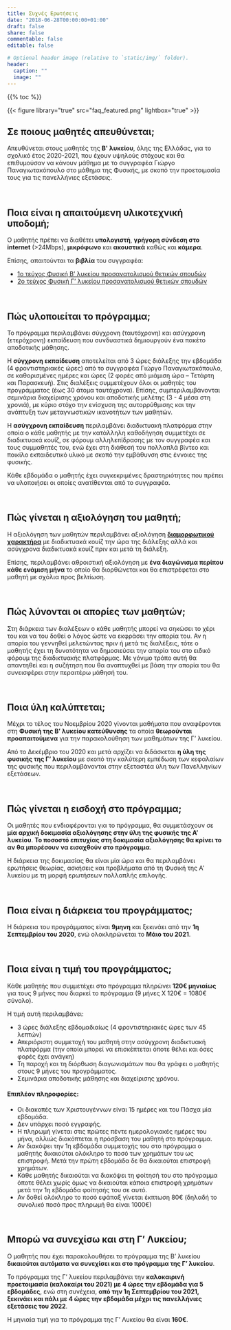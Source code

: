 ```yaml
---
title: Συχνές Ερωτήσεις
date: "2018-06-28T00:00:00+01:00"
draft: false
share: false
commentable: false
editable: false

# Optional header image (relative to `static/img/` folder).
header:
  caption: ""
  image: ""
---
```


{{% toc %}}


{{< figure library="true" src="faq_featured.png" lightbox="true" >}}

## Σε ποιους μαθητές απευθύνεται;

Απευθύνεται στους μαθητές της **Β' λυκείου**, όλης της Ελλάδας, για το σχολικό έτος 2020-2021, που έχουν υψηλούς στόχους και θα επιθυμούσαν να κάνουν μάθημα με το συγγραφέα Γιώργο Παναγιωτακόπουλο στο μάθημα της Φυσικής, με σκοπό την προετοιμασία τους για τις πανελλήνιες εξετάσεις.

&nbsp;
    
## Ποια είναι η απαιτούμενη υλικοτεχνική υποδομή;

Ο μαθητής πρέπει να διαθέτει **υπολογιστή**, **γρήγορη σύνδεση στο internet** (>24Mbps), **μικρόφωνο** και **ακουστικά** καθώς και **κάμερα**.

Επίσης, απαιτούνται τα **βιβλία** του συγγραφέα: 

* [1ο τεύχος Φυσική Β’ λυκείου προσανατολισμού θετικών σπουδών](https://savalas.gr/book/fysiki-v%ce%84-lykiou-a%ce%84-tefchos-prosanatolismou-thetikon-spoudon/)
* [2ο τεύχος Φυσική Γ’ λυκείου προσανατολισμού θετικών σπουδών](https://savalas.gr/book/fusiki-g-lukeiou-v-teyxos-prosanatolismoy-thetikon-spoudon-3/)

&nbsp;

## Πώς υλοποιείται το πρόγραμμα;

Το πρόγραμμα περιλαμβάνει σύγχρονη (ταυτόχρονη) και ασύγχρονη (ετερόχρονη) εκπαίδευση που συνδυαστικά δημιουργούν ένα πακέτο αποδοτικής μάθησης.

Η **σύγχρονη εκπαίδευση** αποτελείται από 3 ώρες διάλεξης την εβδομάδα (4 φροντιστηριακές ώρες) από το συγγραφέα Γιώργο Παναγιωτακόπουλο, σε καθορισμένες ημέρες και ώρες (2 φορές από μιάμιση ώρα – Τετάρτη και Παρασκευή). Στις διαλέξεις συμμετέχουν όλοι οι μαθητές του προγράμματος (έως 30 άτομα ταυτόχρονα).
Επίσης, συμπεριλαμβάνονται σεμινάρια διαχείρισης χρόνου και αποδοτικής μελέτης (3 - 4 μέσα στη χρονιά), με κύριο στόχο την ενίσχυση της αυτορρύθμισης και την ανάπτυξη των μεταγνωστικών ικανοτήτων των μαθητών.

Η **ασύγχρονη εκπαίδευση** περιλαμβάνει διαδικτυακή πλατφόρμα στην οποία ο κάθε μαθητής με την κατάλληλη καθοδήγηση συμμετέχει σε διαδικτυακά κουίζ, σε φόρουμ αλληλεπίδρασης με τον συγγραφέα και τους συμμαθητές του, ενώ έχει στη διάθεσή του πολλαπλά βίντεο και ποικίλο εκπαιδευτικό υλικό με σκοπό την εμβάθυνση στις έννοιες της φυσικής.

Κάθε εβδομάδα ο μαθητής έχει συγκεκριμένες δραστηριότητες που πρέπει να υλοποιήσει οι οποίες ανατίθενται από το συγγραφέα.

&nbsp;

## Πώς γίνεται η αξιολόγηση του μαθητή;

Η αξιολόγηση των μαθητών περιλαμβάνει αξιολόγηση [**διαμορφωτικού χαρακτήρα**](https://physiart.com/2018/09/08/exam-role/) με διαδικτυακά κουίζ την ώρα της διάλεξης αλλά και ασύγχρονα διαδικτυακά κουίζ πριν και μετά τη διάλεξη. 

Επίσης, περιλαμβάνει αθροιστική αξιολόγηση με **ένα διαγώνισμα περίπου κάθε ενάμιση μήνα** το οποίο θα διορθώνεται και θα επιστρέφεται στο μαθητή με σχόλια προς βελτίωση.

&nbsp;

## Πώς λύνονται οι απορίες των μαθητών;
Στη διάρκεια των διαλέξεων ο κάθε μαθητής μπορεί να σηκώσει το χέρι του και να του δοθεί ο λόγος ώστε να εκφράσει την απορία του. 
Αν η απορία του γεννηθεί μελετώντας πριν ή μετά τις διαλέξεις, τότε ο μαθητής έχει τη δυνατότητα να δημοσιεύσει την απορία του στο ειδικό φόρουμ της διαδικτυακής πλατφόρμας. Με γόνιμο τρόπο αυτή θα απαντηθεί και η συζήτηση που θα αναπτυχθεί με βάση την απορία του θα συνεισφέρει στην περαιτέρω μάθησή του.

&nbsp;

## Ποια ύλη καλύπτεται;

Μέχρι το τέλος του Νοεμβρίου 2020 γίνονται μαθήματα που αναφέρονται στη **Φυσική της Β’ λυκείου κατεύθυνσης** τα οποία **θεωρούνται προαπαιτούμενα** για την παρακολούθηση των μαθημάτων της Γ’ λυκείου.

Από το Δεκέμβριο του 2020 και μετά αρχίζει να διδάσκεται **η ύλη της φυσικής της Γ’ λυκείου** με σκοπό την καλύτερη εμπέδωση των κεφαλαίων της φυσικής που περιλαμβάνονται στην εξεταστέα ύλη των Πανελληνίων εξετάσεων.

&nbsp;

## Πώς γίνεται η εισδοχή στο πρόγραμμα;

Οι μαθητές που ενδιαφέρονται για το πρόγραμμα, θα συμμετάσχουν σε **μία αρχική δοκιμασία αξιολόγησης στην ύλη της φυσικής της Α’ λυκείου**. **Το ποσοστό επιτυχίας στη δοκιμασία αξιολόγησης θα κρίνει το αν θα μπορέσουν να εισαχθούν στο πρόγραμμα**.

H διάρκεια της δοκιμασίας θα είναι μία ώρα και θα περιλαμβάνει ερωτήσεις θεωρίας, ασκήσεις και προβλήματα από τη Φυσική της Α' λυκείου με τη μορφή ερωτήσεων πολλαπλής επιλογής.

&nbsp;

## Ποια είναι η διάρκεια του προγράμματος;

Η διάρκεια του προγράμματος είναι **9μηνη** και ξεκινάει από την **1η Σεπτεμβρίου του 2020**, ενώ ολοκληρώνεται το **Μάιο του 2021**.

&nbsp;

## Ποια είναι η τιμή του προγράμματος;

Κάθε μαθητής που συμμετέχει στο πρόγραμμα πληρώνει **120€ μηνιαίως** για τους 9 μήνες που διαρκεί το πρόγραμμα (9 μήνες Χ 120€ = 1080€ σύνολο). 

Η τιμή αυτή περιλαμβάνει: 

* 3 ώρες διάλεξης εβδομαδιαίως (4 φροντιστηριακές ώρες των 45 λεπτών)
* Απεριόριστη συμμετοχή του μαθητή στην ασύγχρονη διαδικτυακή πλατφόρμα (την οποία μπορεί να επισκέπτεται όποτε θέλει και όσες φορές έχει ανάγκη)
* Τη παροχή και τη διόρθωση διαγωνισμάτων που θα γράφει ο μαθητής στους 9 μήνες του προγράμματος.
* Σεμινάρια αποδοτικής μάθησης και διαχείρισης χρόνου.

#### Επιπλέον πληροφορίες:
* Οι διακοπές των Χριστουγέννων είναι 15 ημέρες και του Πάσχα μία εβδομάδα.
* Δεν υπάρχει ποσό εγγραφής.
* Η πληρωμή γίνεται στις πρώτες πέντε ημερολογιακές ημέρες του μήνα, αλλιώς διακόπτεται η πρόσβαση του μαθητή στο πρόγραμμα.
* Αν διακόψει την 1η εβδομάδα συμμετοχής του στο πρόγραμμα ο μαθητής δικαιούται ολόκληρο το ποσό των χρημάτων του ως επιστροφή. Μετά την πρώτη εβδομάδα δε θα δικαιούται επιστροφή χρημάτων.
* Κάθε μαθητής δικαιούται να διακόψει τη φοίτησή του στο πρόγραμμα όποτε θέλει χωρίς όμως να δικαιούται κάποια επιστροφή χρημάτων μετά την 1η εβδομάδα φοίτησής του σε αυτό.
* Αν δοθεί ολόκληρο το ποσό εφάπαξ γίνεται έκπτωση 80€ (δηλαδή το συνολικό ποσό προς πληρωμή θα είναι 1000€)

&nbsp;

## Μπορώ να συνεχίσω και στη Γ’ Λυκείου;

Ο μαθητής που έχει παρακολουθήσει το πρόγραμμα της Β’ λυκείου **δικαιούται αυτόματα να συνεχίσει και στο πρόγραμμα της Γ’ λυκείου**.

Το πρόγραμμα της Γ’ λυκείου περιλαμβάνει την **καλοκαιρινή προετοιμασία (καλοκαίρι του 2021) με 4 ώρες την εβδομάδα για 5 εβδομάδες**, ενώ στη συνέχεια, **από την 1η Σεπτεμβρίου του 2021, ξεκινάει και πάλι με 4 ώρες την εβδομάδα μέχρι τις πανελλήνιες εξετάσεις του 2022**. 

Η μηνιαία τιμή για το πρόγραμμα της Γ’ Λυκείου θα είναι **160€**.